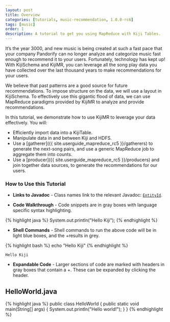 ```yaml
---
layout: post
title: Overview
categories: [tutorials, music-recommendation, 1.0.0-rc6]
tags: [music]
order: 1
description: A tutorial to get you using MapReduce with Kiji Tables.
---
```


It’s the year 3000, and new music is being created at such a fast pace that your company Pandorify
can no longer analyze and categorize music fast enough to recommend it to your users.  Fortunately,
technology has kept up! With KijiSchema and KijiMR, you can leverage all the song play data you have
collected over the last thousand years to make recommendations for your users.

We believe that past patterns are a good source for future recommendations. To impose structure on
the data, we will use a layout in KijiSchema. To effectively use this gigantic flood of data, we
can use MapReduce paradigms provided by KijiMR to analyze and provide recommendations.

In this tutorial, we demonstrate how to use KijiMR to leverage your data effectively. You will:

* Efficiently import data into a KijiTable.
* Manipulate data in and between Kiji and HDFS.
* Use a [gatherer]({{ site.userguide_mapreduce_rc5 }}/gatherers) to generate the next-song pairs,
  and use a generic MapReduce job to aggregate them into counts.
* Use a [producer]({{ site.userguide_mapreduce_rc5 }}/producers) and join together data sources, to
  generate the recommendations for our users.


### How to Use this Tutorial

* **Links to Javadoc** - Class names link to the relevant Javadoc:
[`EntityId`]({{site.api_schema_rc5}}/EntityId.html).

* **Code Walkthrough** - Code snippets are in gray boxes with language specific syntax highlighting.

{% highlight java %}
System.out.println("Hello Kiji");
{% endhighlight %}

* **Shell Commands** - Shell commands to run the above code will be in light blue boxes, and the
+results in grey.

<div class="userinput">
{% highlight bash %}
echo "Hello Kiji"
{% endhighlight %}
</div>

    Hello Kiji

* **Expandable Code** - Larger sections of code are marked with headers in gray boxes that contain a
+. These can be expanded by clicking the header.

<div id="accordion-container">
  <h2 class="accordion-header"> HelloWorld.java </h2>
     <div class="accordion-content">
{% highlight java %}
public class HelloWorld {
  public static void main(String[] args) {
    System.out.println("Hello world!");
  }
}
{% endhighlight %}
  </div>
</div>

